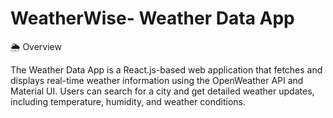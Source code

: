 # WeatherWise- Weather Data App

🌦 Overview

The Weather Data App is a React.js-based web application that fetches and displays real-time weather information using the OpenWeather API and Material UI. Users can search for a city and get detailed weather updates, including temperature, humidity, and weather conditions.
